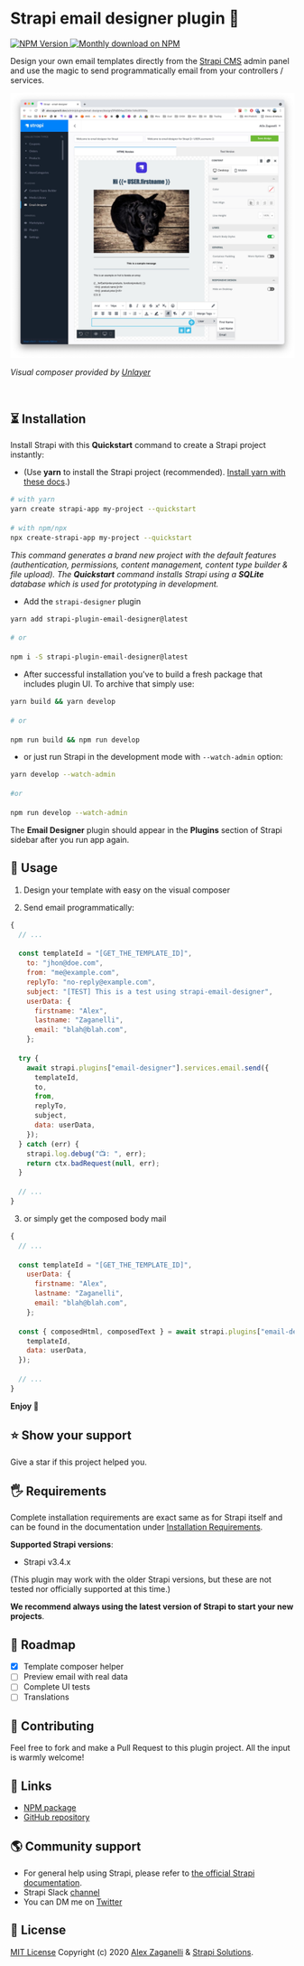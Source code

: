 # Strapi email designer plugin 💅

<p align="left">
  <a href="https://www.npmjs.org/package/strapi-plugin-email-designer">
    <img src="https://img.shields.io/npm/v/strapi-plugin-email-designer/latest.svg" alt="NPM Version" />
  </a>
  <a href="https://www.npmjs.org/package/strapi-plugin-email-designer">
    <img src="https://img.shields.io/npm/dm/strapi-plugin-email-designer.svg" alt="Monthly download on NPM" />
  </a>
</p>

Design your own email templates directly from the [Strapi CMS](https://github.com/strapi/strapi) admin panel and use the magic to send programmatically email from your controllers / services.

<img src="https://raw.githubusercontent.com/alexzaganelli/strapi-plugin-email-designer/main/public/assets/designer-screenshot.jpg" alt="Designer screenshot" />

_Visual composer provided by [Unlayer](https://unlayer.com/)_

&nbsp;

## ⏳ Installation

Install Strapi with this **Quickstart** command to create a Strapi project instantly:

- (Use **yarn** to install the Strapi project (recommended). [Install yarn with these docs](https://yarnpkg.com/lang/en/docs/install/).)

```bash
# with yarn
yarn create strapi-app my-project --quickstart

# with npm/npx
npx create-strapi-app my-project --quickstart
```

_This command generates a brand new project with the default features (authentication, permissions, content management, content type builder & file upload). The **Quickstart** command installs Strapi using a **SQLite** database which is used for prototyping in development._

- Add the `strapi-designer` plugin

```bash
yarn add strapi-plugin-email-designer@latest

# or

npm i -S strapi-plugin-email-designer@latest
```

- After successful installation you've to build a fresh package that includes plugin UI. To archive that simply use:

```bash
yarn build && yarn develop

# or

npm run build && npm run develop
```

- or just run Strapi in the development mode with `--watch-admin` option:

```bash
yarn develop --watch-admin

#or

npm run develop --watch-admin
```

The **Email Designer** plugin should appear in the **Plugins** section of Strapi sidebar after you run app again.

## 💄 Usage

1. Design your template with easy on the visual composer

2. Send email programmatically:

```javascript
{
  // ...

  const templateId = "[GET_THE_TEMPLATE_ID]",
    to: "jhon@doe.com",
    from: "me@example.com",
    replyTo: "no-reply@example.com",
    subject: "[TEST] This is a test using strapi-email-designer",
    userData: {
      firstname: "Alex",
      lastname: "Zaganelli",
      email: "blah@blah.com",
    };

  try {
    await strapi.plugins["email-designer"].services.email.send({
      templateId,
      to,
      from,
      replyTo,
      subject,
      data: userData,
    });
  } catch (err) {
    strapi.log.debug("📺: ", err);
    return ctx.badRequest(null, err);
  }

  // ...
}
```

3. or simply get the composed body mail

```javascript
{
  // ...

  const templateId = "[GET_THE_TEMPLATE_ID]",
    userData: {
      firstname: "Alex",
      lastname: "Zaganelli",
      email: "blah@blah.com",
    };

  const { composedHtml, composedText } = await strapi.plugins["email-designer"].services.email.compose({
    templateId,
    data: userData,
  });

  // ...
}
```

**Enjoy 🎉**

## ⭐️ Show your support

Give a star if this project helped you.

## 🖐 Requirements

Complete installation requirements are exact same as for Strapi itself and can be found in the documentation under <a href="https://strapi.io/documentation/v3.x/installation/cli.html#step-1-make-sure-requirements-are-met">Installation Requirements</a>.

**Supported Strapi versions**:

- Strapi v3.4.x

(This plugin may work with the older Strapi versions, but these are not tested nor officially supported at this time.)

**We recommend always using the latest version of Strapi to start your new projects**.

## 🚧 Roadmap

- [x] Template composer helper
- [ ] Preview email with real data
- [ ] Complete UI tests
- [ ] Translations

## 🤝 Contributing

Feel free to fork and make a Pull Request to this plugin project. All the input is warmly welcome!

## 🔗 Links

- [NPM package](https://www.npmjs.com/package/strapi-plugin-email-designer)
- [GitHub repository](https://github.com/alexzaganelli/strapi-plugin-email-designer)

## 🌎 Community support

- For general help using Strapi, please refer to [the official Strapi documentation](https://strapi.io/documentation/).
- Strapi Slack [channel](https://slack.strapi.io/)
- You can DM me on [Twitter](https://twitter.com/alexzaganelli)

## 📝 License

[MIT License](LICENSE.md) Copyright (c) 2020 [Alex Zaganelli](https://alexzaganelli.com/) &amp; [Strapi Solutions](https://strapi.io/).
